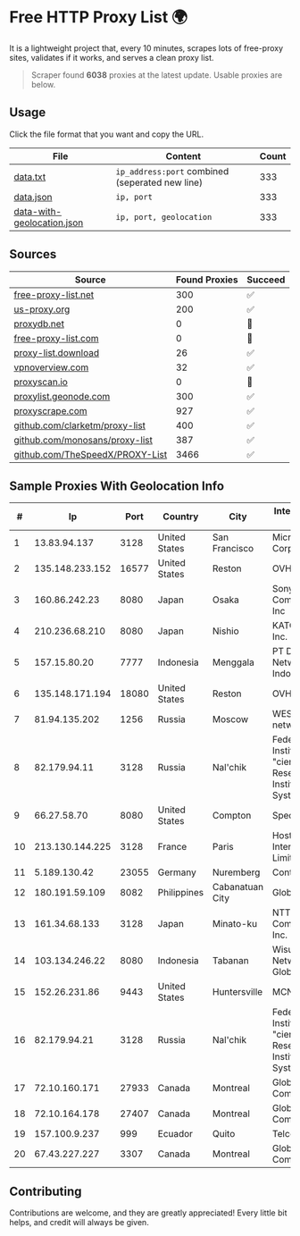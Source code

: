 
# Free HTTP Proxy List 🌍

It is a lightweight project that, every 10 minutes, scrapes lots of free-proxy sites, validates if it works, and serves a clean proxy list.


> Scraper found **6038** proxies at the latest update. Usable proxies are below.

## Usage

Click the file format that you want and copy the URL.


|File|Content|Count|
|----|-------|-----|
|[data.txt](https://raw.githubusercontent.com/themiralay/Proxy-List-World/master/data.txt)|`ip_address:port` combined (seperated new line)|333|
|[data.json](https://raw.githubusercontent.com/themiralay/Proxy-List-World/master/data.json)|`ip, port`|333|
|[data-with-geolocation.json](https://raw.githubusercontent.com/themiralay/Proxy-List-World/master/data-with-geolocation.json)|`ip, port, geolocation`|333|

## Sources

|Source|Found Proxies|Succeed|
|------|-------------|-------|
|[free-proxy-list.net](https://free-proxy-list.net)|300|✅|
|[us-proxy.org](https://www.us-proxy.org)|200|✅|
|[proxydb.net](http://proxydb.net)|0|🚫|
|[free-proxy-list.com](https://free-proxy-list.com/?page=&port=&type%5B%5D=http&type%5B%5D=https&up_time=0&search=Search)|0|🚫|
|[proxy-list.download](https://www.proxy-list.download/HTTP)|26|✅|
|[vpnoverview.com](https://vpnoverview.com/privacy/anonymous-browsing/free-proxy-servers)|32|✅|
|[proxyscan.io](https://www.proxyscan.io)|0|🚫|
|[proxylist.geonode.com](https://proxylist.geonode.com/api/proxy-list?limit=300&page=1&sort_by=lastChecked&sort_type=desc&protocols=http,https)|300|✅|
|[proxyscrape.com](https://api.proxyscrape.com/v2/?request=displayproxies&protocol=http&timeout=10000&country=all&ssl=all&anonymity=all)|927|✅|
|[github.com/clarketm/proxy-list](https://raw.githubusercontent.com/clarketm/proxy-list/master/proxy-list-raw.txt)|400|✅|
|[github.com/monosans/proxy-list](https://raw.githubusercontent.com/monosans/proxy-list/main/proxies/http.txt)|387|✅|
|[github.com/TheSpeedX/PROXY-List](https://raw.githubusercontent.com/TheSpeedX/PROXY-List/master/http.txt)|3466|✅|


## Sample Proxies With Geolocation Info

|#|Ip|Port|Country|City|Internet Service Provider|
|-|--|----|-------|----|-------------------------|
|1|13.83.94.137|3128|United States|San Francisco|Microsoft Corporation|
|2|135.148.233.152|16577|United States|Reston|OVH SAS|
|3|160.86.242.23|8080|Japan|Osaka|Sony Network Communications Inc|
|4|210.236.68.210|8080|Japan|Nishio|KATCH Network Inc.|
|5|157.15.80.20|7777|Indonesia|Menggala|PT Digitama Network Indonesia|
|6|135.148.171.194|18080|United States|Reston|OVH SAS|
|7|81.94.135.202|1256|Russia|Moscow|WEST CALL network|
|8|82.179.94.11|3128|Russia|Nal'chik|Federal State Institution "cientific Research Institute for System Ana|
|9|66.27.58.70|8080|United States|Compton|Spectrum|
|10|213.130.144.225|3128|France|Paris|Hostinger International Limited|
|11|5.189.130.42|23055|Germany|Nuremberg|Contabo GmbH|
|12|180.191.59.109|8082|Philippines|Cabanatuan City|Globe Telecom|
|13|161.34.68.133|3128|Japan|Minato-ku|NTT PC Communications, Inc.|
|14|103.134.246.22|8080|Indonesia|Tabanan|Wisuandha Network Globalindo|
|15|152.26.231.86|9443|United States|Huntersville|MCNC|
|16|82.179.94.21|3128|Russia|Nal'chik|Federal State Institution "cientific Research Institute for System Ana|
|17|72.10.160.171|27933|Canada|Montreal|GloboTech Communications|
|18|72.10.164.178|27407|Canada|Montreal|GloboTech Communications|
|19|157.100.9.237|999|Ecuador|Quito|Telconet S.A|
|20|67.43.227.227|3307|Canada|Montreal|GloboTech Communications|



## Contributing

Contributions are welcome, and they are greatly appreciated! Every
little bit helps, and credit will always be given.

